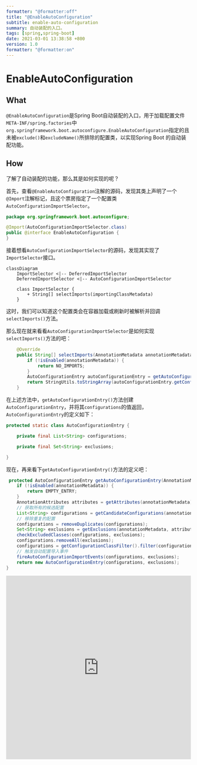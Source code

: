 ```yaml
---
formatter: "@formatter:off"
title: "@EnableAutoConfiguration"
subtitle: enable-auto-configuration 
summary: 自动装配的入口。
tags: [spring,spring-boot] 
date: 2021-03-01 13:38:58 +800 
version: 1.0
formatter: "@formatter:on"
---
```


# EnableAutoConfiguration

## What

`@EnableAutoConfiguration`是Spring Boot自动装配的入口，用于加载配置文件`META-INF/spring.factories`中`org.springframework.boot.autoconfigure.EnableAutoConfiguration`指定的且未被`exclude()`和`excludeName()`所排除的配置类，以实现Spring Boot 的自动装配功能。

## How

了解了自动装配的功能，那么其是如何实现的呢？

首先，查看`@EnableAutoConfiguration`注解的源码，发现其类上声明了一个`@Import`注解标记，且这个票房指定了一个配置类`AutoConfigurationImportSelector`。

```java
package org.springframework.boot.autoconfigure;

@Import(AutoConfigurationImportSelector.class)
public @interface EnableAutoConfiguration {
}
```

接着想看`AutoConfigurationImportSelector`的源码，发现其实现了`ImportSelector`接口。

```mermaid
classDiagram
    ImportSelector <|-- DeferredImportSelector
    DeferredImportSelector <|-- AutoConfigurationImportSelector
    
    class ImportSelector {
        + String[] selectImports(importingClassMetadata)
    }
```

这时，我们可以知道这个配置类会在容器加载或刷新时被解析并回调`selectImports()`方法。

那么现在就来看看`AutoConfigurationImportSelector`是如何实现`selectImports()`方法的吧：

```java
	@Override
	public String[] selectImports(AnnotationMetadata annotationMetadata) {
		if (!isEnabled(annotationMetadata)) {
			return NO_IMPORTS;
		}
		AutoConfigurationEntry autoConfigurationEntry = getAutoConfigurationEntry(annotationMetadata);
		return StringUtils.toStringArray(autoConfigurationEntry.getConfigurations());
	}
```

在上述方法中，`getAutoConfigurationEntry()`方法创建`AutoConfigurationEntry`，并将其`configurations`的值返回，`AutoConfigurationEntry`的定义如下：

```java
protected static class AutoConfigurationEntry {

	private final List<String> configurations;

	private final Set<String> exclusions;

}
```

现在，再来看下`getAutoConfigurationEntry()`方法的定义吧：

```java
 protected AutoConfigurationEntry getAutoConfigurationEntry(AnnotationMetadata annotationMetadata) {
	if (!isEnabled(annotationMetadata)) {
		return EMPTY_ENTRY;
	}
	AnnotationAttributes attributes = getAttributes(annotationMetadata);
    // 获取所有的候选配置
	List<String> configurations = getCandidateConfigurations(annotationMetadata, attributes);
	// 移除重复的配置
    configurations = removeDuplicates(configurations);
	Set<String> exclusions = getExclusions(annotationMetadata, attributes);
	checkExcludedClasses(configurations, exclusions);
	configurations.removeAll(exclusions);
	configurations = getConfigurationClassFilter().filter(configurations);
	// 触发自动配置导入事件
    fireAutoConfigurationImportEvents(configurations, exclusions);
	return new AutoConfigurationEntry(configurations, exclusions);
}
```



<iframe id="embed_dom" name="embed_dom" frameborder="0" style="display:block;width:100%; height:500px;" src="https://www.processon.
com/embed/603c79915653bb36bbe62596"></iframe>








